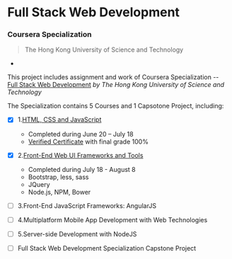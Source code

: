 # Full Stack Web Development
### Coursera Specialization
> The Hong Kong University of Science and Technology

-

This project includes assignment and work of Coursera Specialization -- [Full Stack Web Development](https://www.coursera.org/specializations/full-stack) *by The Hong Kong University of Science and Technology*

The Specialization contains 5 Courses and 1 Capsotone Project, including:

- [x] 1.[HTML, CSS and JavaScript](https://www.coursera.org/learn/html-css-javascript/home/welcome) 
	* Completed during June 20 – July 18
	* [Verified Certificate](https://www.coursera.org/account/accomplishments/certificate/HNNUAHBM2LZE) with final grade 100%
- [x] 2.[Front-End Web UI Frameworks and Tools](https://www.coursera.org/learn/web-frameworks/home/welcome)
	- Completed during July 18 - August 8
	* Bootstrap, less, sass
	* JQuery
	* Node.js, NPM, Bower
- [ ] 3.Front-End JavaScript Frameworks: AngularJS
- [ ] 4.Multiplatform Mobile App Development with Web Technologies
- [ ] 5.Server-side Development with NodeJS

- [ ] Full Stack Web Development Specialization Capstone Project
